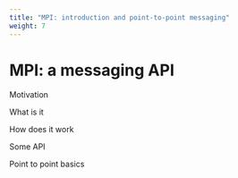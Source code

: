 ```yaml
---
title: "MPI: introduction and point-to-point messaging"
weight: 7
---
```


# MPI: a messaging API

Motivation

What is it

How does it work

Some API

Point to point basics
